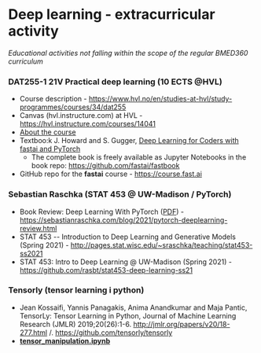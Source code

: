 # Deep learning - extracurricular activity 

 _Educational activities not falling within the scope of the regular BMED360 curriculum_

### DAT255-1 21V Practical deep learning (10 ECTS @HVL)
- Course description - https://www.hvl.no/en/studies-at-hvl/study-programmes/courses/34/dat255
- Canvas (hvl.instructure.com) at HVL - https://hvl.instructure.com/courses/14041
- [About the course](https://hvl.instructure.com/courses/14041/modules#module_51744)
- Textboo:k J. Howard and S. Gugger, [Deep Learning for Coders with fastai and PyTorch](https://www.oreilly.com/library/view/deep-learning-for/9781492045519)
   - The complete book is freely available as Jupyter Notebooks in the book repo: https://github.com/fastai/fastbook
- GitHub repo for the **fastai** course - https://course.fast.ai

### Sebastian Raschka (STAT 453 @ UW-Madison / PyTorch)

- Book Review: Deep Learning With PyTorch  ([PDF](https://pytorch.org/assets/deep-learning/Deep-Learning-with-PyTorch.pdf)) - https://sebastianraschka.com/blog/2021/pytorch-deeplearning-review.html
- STAT 453 -- Introduction to Deep Learning and Generative Models (Spring 2021) - http://pages.stat.wisc.edu/~sraschka/teaching/stat453-ss2021
- STAT 453: Intro to Deep Learning @ UW-Madison (Spring 2021) - https://github.com/rasbt/stat453-deep-learning-ss21



### Tensorly (tensor learning i python)

- Jean Kossaifi, Yannis Panagakis, Anima Anandkumar and Maja Pantic, TensorLy: Tensor Learning in Python, Journal of Machine Learning Research (JMLR) 2019;20(26):1-6.   http://jmlr.org/papers/v20/18-277.html  /. https://github.com/tensorly/tensorly
- [**tensor_manipulation.ipynb**](https://nbviewer.jupyter.org/github/computational-medicine/BMED360-2021/blob/main/Deep-Learning-Extra/01-basics/tensor_manipulation.ipynb)
